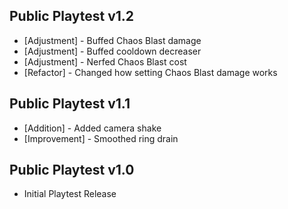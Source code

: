 ## Public Playtest v1.2
- [Adjustment] - Buffed Chaos Blast damage
- [Adjustment] - Buffed cooldown decreaser
- [Adjustment] - Nerfed Chaos Blast cost
- [Refactor] - Changed how setting Chaos Blast damage works

## Public Playtest v1.1
- [Addition] - Added camera shake
- [Improvement] - Smoothed ring drain

## Public Playtest v1.0
- Initial Playtest Release